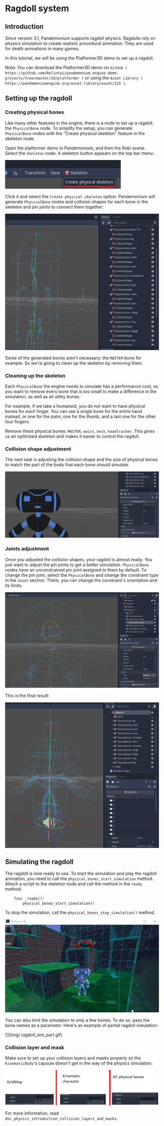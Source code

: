 

# Ragdoll system

## Introduction

Since version 3.1, Pandemonium supports ragdoll physics. Ragdolls rely on physics simulation to create realistic procedural animation. They are used for death animations in many games.

In this tutorial, we will be using the Platformer3D demo to set up a ragdoll.

Note:
 You can download the Platformer3D demo on `GitHub ( https://github.com/Relintai/pandemonium_engine-demo-projects/tree/master/3d/platformer )` or using the `Asset Library ( https://pandemoniumengine.org/asset-library/asset/125 )`.

## Setting up the ragdoll

### Creating physical bones

Like many other features in the engine, there is a node to set up a ragdoll: the `PhysicalBone` node. To simplify the setup, you can generate `PhysicalBone` nodes with the "Create physical skeleton" feature in the skeleton node.

Open the platformer demo in Pandemonium, and then the Robi scene. Select the `Skeleton` node. A skeleton button appears on the top bar menu:

![](img/ragdoll_menu.png)

Click it and select the `Create physical skeleton` option. Pandemonium will generate `PhysicalBone` nodes and collision shapes for each bone in the skeleton and pin joints to connect them together:

![](img/ragdoll_bones.png)

Some of the generated bones aren't necessary: the `MASTER` bone for example. So we're going to clean up the skeleton by removing them.

### Cleaning up the skeleton

Each `PhysicalBone` the engine needs to simulate has a performance cost, so you want to remove every bone that is too small to make a difference in the simulation, as well as all utility bones.

For example, if we take a humanoid, you do not want to have physical bones for each finger. You can use a single bone for the entire hand instead, or one for the palm, one for the thumb, and a last one for the other four fingers.

Remove these physical bones: `MASTER`, `waist`, `neck`, `headtracker`. This gives us an optimized skeleton and makes it easier to control the ragdoll.

### Collision shape adjustment

The next task is adjusting the collision shape and the size of physical bones to match the part of the body that each bone should simulate.

![](img/ragdoll_shape_adjust.gif)

### Joints adjustment

Once you adjusted the collision shapes, your ragdoll is almost ready. You just want to adjust the pin joints to get a better simulation. `PhysicalBone` nodes have an unconstrained pin joint assigned to them by default. To change the pin joint, select the `PhysicalBone` and change the constraint type in the `Joint` section. There, you can change the constraint's orientation and its limits.

![](img/ragdoll_joint_adjust.gif)

This is the final result:

![](img/ragdoll_result.png)

## Simulating the ragdoll

The ragdoll is now ready to use. To start the simulation and play the ragdoll animation, you need to call the `physical_bones_start_simulation` method. Attach a script to the skeleton node and call the method in the `ready` method:

```
    func _ready():
        physical_bones_start_simulation()
```

To stop the simulation, call the `physical_bones_stop_simulation()` method.

![](img/ragdoll_sim_stop.gif)

You can also limit the simulation to only a few bones. To do so, pass the bone names as a parameter. Here's an example of partial ragdoll simulation:

![](img/ ragdoll_sim_part.gif)

### Collision layer and mask

Make sure to set up your collision layers and masks properly so the `KinematicBody`'s capsule doesn't get in the way of the physics simulation:

![](img/ragdoll_layer.png)

For more information, read `doc_physics_introduction_collision_layers_and_masks`.
